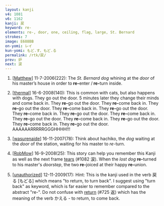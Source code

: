 ```yaml
---
layout: kanji
v4: 1081
v6: 1162
kanji: 戻
keyword: re-
elements: re-, door, one, ceiling, flag, large, St. Bernard
strokes: 7
image: E688BB
on-yomi: レイ
kun-yomi: もど.す、もど.る
permalink: /rtk/戻/
prev: 炉
next: 涙
---
```


1) [<a href="http://kanji.koohii.com/profile/Matthew">Matthew</a>] 11-7-2006(222): The <em>St. Bernard dog</em> whining at the <em>door</em> of his master’s house in order to<strong> re-</strong>enter /<strong> re-</strong>turn inside.

2) [<a href="http://kanji.koohii.com/profile/thermal">thermal</a>] 16-6-2008(140): This is common with cats, but also happens with dogs. They go out the door. 5 minutes later they change their minds and come back in. They<strong> re-</strong>go out the door. They<strong> re-</strong>come back in. They<strong> re-</strong>go out the door. They<strong> re-</strong>come back in. They<strong> re-</strong>go out the door. They<strong> re-</strong>come back in. They<strong> re-</strong>go out the door. They<strong> re-</strong>come back in. They<strong> re-</strong>go out the door. They<strong> re-</strong>come back in. They<strong> re-</strong>go out the door. They<strong> re-</strong>come back in. They<strong> re-</strong>go out the door. AAAAAARRRRRGGGHHHH!!!

3) [<a href="http://kanji.koohii.com/profile/wasurenaide">wasurenaide</a>] 16-11-2007(78): Think about hachiko, the <em>dog</em> waiting at the <em>door</em> of the station, waiting for his master to <em>re-</em>turn.

4) [<a href="http://kanji.koohii.com/profile/RobMow">RobMow</a>] 16-9-2008(25): This story can help you remember this Kanji as well as the next frame <a href="../v4/1082.html">tears</a> (#1082 涙). When the <em>lost dog</em><strong> re-</strong>turned to his master&#039;s <em>doorstep</em>, the two<strong> re-</strong>joiced at their happy<strong> re-</strong>union.

5) [<a href="http://kanji.koohii.com/profile/unauthorized">unauthorized</a>] 12-11-2009(17): Hint: This is the kanji used in the verb 戻る [もどる] which means &quot;to return, to turn back&quot;. I suggest using &quot;turn back&quot; as keyword, which is far easier to remember compared to the abstract &quot;re-&quot;. Do not confuse with <a href="../v4/725.html">return</a> (#725 返) which has the meaning of the verb かえる - to return, to come back.

